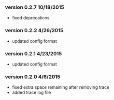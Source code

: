 ### version 0.2.7  10/18/2015

- fixed deprecations

### version 0.2.2  4/26/2015

- updated config format

### version 0.2.1  4/23/2015

- updated config format

### version 0.2.0  4/6/2015

- fixed extra space remaining after removing trace
- added trace log file
